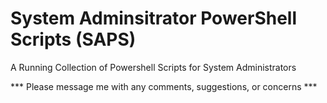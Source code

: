 # System Adminsitrator PowerShell Scripts (SAPS)
A Running Collection of Powershell Scripts for System Administrators

*** Please message me with any comments, suggestions, or concerns ***
